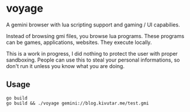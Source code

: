 # voyage

A gemini browser with lua scripting support and gaming / UI capabilies.

Instead of browsing gmi files, you browse lua programs. These programs can be games, applications, websites. They execute locally.

This is a work in progress, I did nothing to protect the user with proper sandboxing. People can use this to steal your personal informations, so don't run it unless you know what you are doing.

## Usage

    go build
    go build && ./voyage gemini://blog.kivutar.me/test.gmi
